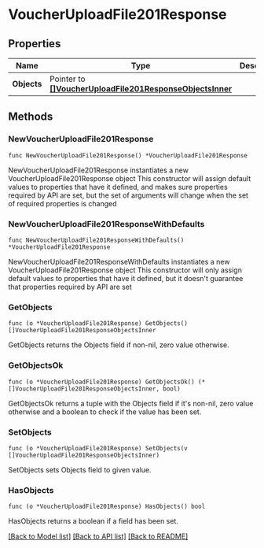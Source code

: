 # VoucherUploadFile201Response

## Properties

Name | Type | Description | Notes
------------ | ------------- | ------------- | -------------
**Objects** | Pointer to [**[]VoucherUploadFile201ResponseObjectsInner**](VoucherUploadFile201ResponseObjectsInner.md) |  | [optional] 

## Methods

### NewVoucherUploadFile201Response

`func NewVoucherUploadFile201Response() *VoucherUploadFile201Response`

NewVoucherUploadFile201Response instantiates a new VoucherUploadFile201Response object
This constructor will assign default values to properties that have it defined,
and makes sure properties required by API are set, but the set of arguments
will change when the set of required properties is changed

### NewVoucherUploadFile201ResponseWithDefaults

`func NewVoucherUploadFile201ResponseWithDefaults() *VoucherUploadFile201Response`

NewVoucherUploadFile201ResponseWithDefaults instantiates a new VoucherUploadFile201Response object
This constructor will only assign default values to properties that have it defined,
but it doesn't guarantee that properties required by API are set

### GetObjects

`func (o *VoucherUploadFile201Response) GetObjects() []VoucherUploadFile201ResponseObjectsInner`

GetObjects returns the Objects field if non-nil, zero value otherwise.

### GetObjectsOk

`func (o *VoucherUploadFile201Response) GetObjectsOk() (*[]VoucherUploadFile201ResponseObjectsInner, bool)`

GetObjectsOk returns a tuple with the Objects field if it's non-nil, zero value otherwise
and a boolean to check if the value has been set.

### SetObjects

`func (o *VoucherUploadFile201Response) SetObjects(v []VoucherUploadFile201ResponseObjectsInner)`

SetObjects sets Objects field to given value.

### HasObjects

`func (o *VoucherUploadFile201Response) HasObjects() bool`

HasObjects returns a boolean if a field has been set.


[[Back to Model list]](../README.md#documentation-for-models) [[Back to API list]](../README.md#documentation-for-api-endpoints) [[Back to README]](../README.md)


